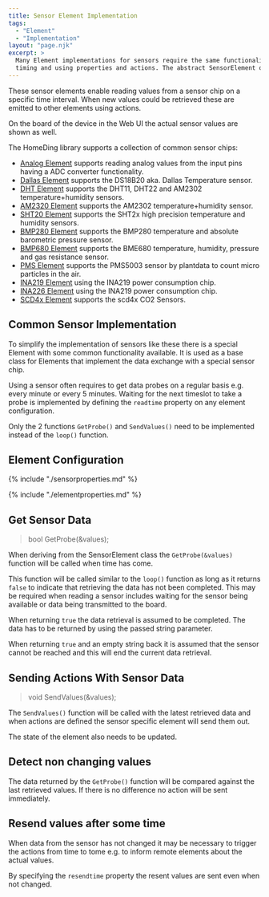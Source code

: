 ```yaml
---
title: Sensor Element Implementation
tags:
  - "Element"
  - "Implementation"
layout: "page.njk"
excerpt: >
  Many Element implementations for sensors require the same functionality regarding
  timing and using properties and actions. The abstract SensorElement offers a base class that the specific Element implementations can derive from.
---
```


These sensor elements enable reading values from a sensor chip on a specific time interval. When new values could be retrieved these are emitted to other elements using actions.

On the board of the device in the Web UI the actual sensor values are shown as well.

The HomeDing library supports a collection of common sensor chips:

* [Analog Element](/elements/analog.md) supports reading analog values from the input pins having a ADC converter functionality.
* [Dallas Element](/elements/dallas.md) supports the DS18B20 aka. Dallas Temperature sensor.
* [DHT Element](/elements/dht.md) supports the DHT11, DHT22 and AM2302 temperature+humidity sensors.
* [AM2320 Element](/elements/am2320.md) supports the AM2302 temperature+humidity sensor.
* [SHT20 Element](/elements/sht20.md) supports the SHT2x high precision temperature and humidity sensors.
* [BMP280 Element](/elements/bmp280.md) supports the BMP280 temperature and absolute barometric pressure sensor.
* [BMP680 Element](/elements/bme680.md) supports the BME680 temperature, humidity, pressure and gas resistance sensor.
* [PMS Element](/elements/pms.md) supports the PMS5003 sensor by plantdata to count micro particles in the air.
* [INA219 Element](/elements/ina219.md) using the INA219 power consumption chip.
* [INA226 Element](/elements/ina226.md) using the INA219 power consumption chip.
* [SCD4x Element](/elements/scd4x.md) supports the scd4x CO2 Sensors.


## Common Sensor Implementation

To simplify the implementation of sensors like these there is a special Element with some common functionality available.
It is used as a base class for Elements that implement the data exchange with a special sensor chip.

Using a sensor often requires to get data probes on a regular basis e.g. every minute or every 5 minutes. Waiting for the next timeslot to take a probe is implemented by defining the `readtime` property on any element configuration.

Only the 2 functions `GetProbe()` and `SendValues()` need to be implemented instead of the `loop()` function.


## Element Configuration

{% include "./sensorproperties.md" %}

{% include "./elementproperties.md" %}


## Get Sensor Data

> bool GetProbe(&values);

When deriving from the SensorElement class the `GetProbe(&values)` function will be called when time has come.

This function will be called similar to the `loop()` function as long as it returns `false` to indicate that retrieving the data has not been completed. This may be required when reading a sensor includes waiting for the sensor being available or data being transmitted to the board.

When returning `true` the data retrieval is assumed to be completed. The data has to be returned by using the passed string parameter.

When returning `true` and an empty string back it is assumed that the sensor cannot be reached and this will end the current data retrieval.


## Sending Actions With Sensor Data

> void SendValues(&values);

The `SendValues()` function will be called with the latest retrieved data and when actions are defined the sensor specific element will send them out.

The state of the element also needs to be updated.


## Detect non changing values

The data returned by the `GetProbe()` function will be compared against the last retrieved values. If there is no difference no action will be sent immediately.


## Resend values after some time

When data from the sensor has not changed it may be necessary to trigger the actions from time to tome e.g. to inform remote elements about the actual values.

By specifying the `resendtime` property the resent values are sent even when not changed.
